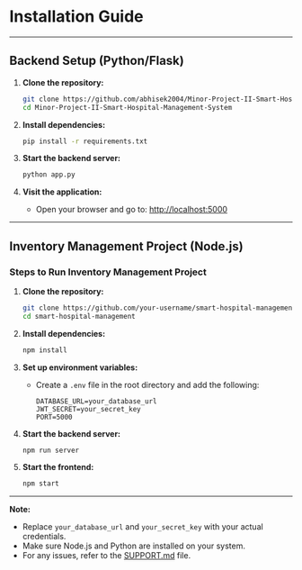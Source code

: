 # Installation Guide

---

## Backend Setup (Python/Flask)

1. **Clone the repository:**
   ```sh
   git clone https://github.com/abhisek2004/Minor-Project-II-Smart-Hospital-Management-System.git
   cd Minor-Project-II-Smart-Hospital-Management-System
   ```

2. **Install dependencies:**
   ```sh
   pip install -r requirements.txt
   ```

3. **Start the backend server:**
   ```sh
   python app.py
   ```

4. **Visit the application:**
   - Open your browser and go to: [http://localhost:5000](http://localhost:5000)

---

## Inventory Management Project (Node.js)

### Steps to Run Inventory Management Project

1. **Clone the repository:**
   ```sh
   git clone https://github.com/your-username/smart-hospital-management.git
   cd smart-hospital-management
   ```

2. **Install dependencies:**
   ```sh
   npm install
   ```

3. **Set up environment variables:**
   - Create a `.env` file in the root directory and add the following:
     ```
     DATABASE_URL=your_database_url
     JWT_SECRET=your_secret_key
     PORT=5000
     ```

4. **Start the backend server:**
   ```sh
   npm run server
   ```

5. **Start the frontend:**
   ```sh
   npm start
   ```

---

**Note:**  
- Replace `your_database_url` and `your_secret_key` with your actual credentials.
- Make sure Node.js and Python are installed on your system.
- For any issues, refer to the [SUPPORT.md](./SUPPORT.md) file.